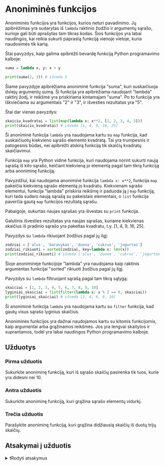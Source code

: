 # Anoniminės funkcijos

Anoniminės funkcijos yra funkcijos, kurios neturi pavadinimo. Jų apibrėžimas yra sudarytas iš `lambda` raktinio žodžio ir argumentų sąrašo, kurioje gali būti aprašytas tam tikras kodas. Šios funkcijos yra labai naudingos, kai reikia sukurti paprastą funkciją vienoje vietoje, kuria naudosimės tik kartą.

Štai pavyzdys, kaip galima apibrėžti bevardę funkciją Python programavimo kalboje:

```Python
suma = lambda x, y: x + y

print(suma(2, 3)) # išveda 5
```

Šiame pavyzdyje apibrėžiama anoniminė funkcija "suma", kuri suskaičiuoja dviejų argumentų sumą. Ši funkcija yra apibrėžiama naudojant "lambda" raktinį žodį, ir reikšmė yra priskiriama kintamajam "suma". Po to funkcija yra iškviečiama su argumentais "2" ir "3", ir išvesties rezultatas yra "5".

Štai dar vienas pavyzdys:

```Python
skaiciu_kvadratai = list(map(lambda x: x**2, [1, 2, 3, 4, 5]))
print(skaiciu_kvadratai) # išveda [1, 4, 9, 16, 25]
```

Ši anoniminė funkcija `lambda` yra naudojama kartu su `map` funkcija, kad suskaičiuotų kiekvieno sąrašo elemento kvadratą. Tai yra trumpesnis ir patogesnis būdas, nei apibrėžti atskirą funkciją tik skaičių kvadratų skaičiavimui.

Funkcija `map` yra Python vidinė funkcija, kuri naudojama norint sukurti naują sąrašą iš kito sąrašo, keičiant kiekvieną jo elementą pagal tam tikrą funkciją arba anoniminę funkciją.

Pavyzdžiui, kai naudojama anoniminė funkcija `lambda x: x**2`, funkcija `map` pakeičia kiekvieną sąrašo elementą jo kvadratu. Kiekvienam sąrašo elementui, funkcija "lambda" priskiria reikšmę ir paduoda ją į `map` funkciją, kuri tada sudaro naują sąrašą su pakeistais elementais, o `list` funkcija paverčia gautą `map` funkcijos rezultatą sąrašu.

Pabaigoje, sukurtas naujas sąrašas yra išvestas su `print` funkcija.

Galutinis išvesties rezultatas yra naujas sąrašas, kuriame kiekvienas skaičius iš pradinio sąrašo yra pakeltas kvadratu, t.y. [1, 4, 9, 16, 25].

Pavyzdys su `lambda` rikiuojant žodžius pagal jų ilgį:

```Python
zodziai = ['alus', 'baravykas', 'duona', 'cukrus', 'jogurtas']
zodziai_rikiuoti = sorted(zodziai, key=lambda x: len(x))
print(zodziai_rikiuoti) # išveda ['alus', 'duona', 'cukrus', 'jogurtas', 'baravykas']
```

Šioje anoniminėje funkcijoje "lambda" yra naudojama kaip raktinis argumentas funkcijai "sorted" rikiuoti žodžius pagal jų ilgį.

Pavyzdys su `lambda` filtruojant sąrašą pagal tam tikrą sąlygą:

```Python
skaiciai = [1, 2, 3, 4, 5, 6, 7, 8, 9, 10]
lyginiai_skaiciai = list(filter(lambda x: x % 2 == 0, skaiciai))
print(lyginiai_skaiciai) # išveda [2, 4, 6, 8, 10]
```

Ši anoniminė funkcija `lambda` yra naudojama kartu su `filter` funkcija, kad gautų visus sąrašo lyginius skaičius.



Anoniminės funkcijos yra dažnai naudojamos kartu su kitomis funkcijomis, kaip argumentai arba grąžinamos reikšmės. Jos yra lengvai skaitytos ir suprantamos, todėl yra labai naudingos Python programavimo kalboje.

## Užduotys

### Pirma užduotis

Sukurkite anoniminę funkciją, kuri iš sąrašo skaičių pasirenka tik tuos, kurie yra didesni nei 10.

### Antra užduotis

Sukurkite anoniminę funkciją, kuri grąžina sąrašo elementų vidurkį.

### Trečia užduotis
<!-- perkurti, viskskai nonsence. Pigiau tiesiog didziausias = max(x,y,z) -->

Parašykite anoniminę funkciją, kuri grąžina didžiausią skaičių iš duotų trijų skaičių.

## Atsakymai į užduotis

<details><summary>❗Rodyti atsakymus</summary>
<br>
<details>
  <summary>Pirma užduotis</summary>
  <hr>
  
```Python
skaiciai = [1, 20, 3, 40, 5, 60, 7, 80, 9, 100]
didziau_nei_10 = list(filter(lambda x: x > 10, skaiciai))
print(didziau_nei_10) # išveda [20, 40, 60, 80, 100]
```

</details>
<details>
  <summary>Antra užduotis</summary>
  <hr>

```Python
skaiciai = [1, 2, 3, 4, 5]
vidurkis = lambda x: sum(x) / len(x)

print(vidurkis(skaiciai)) # išveda 3.0
```

</details>
<details>
  <summary>Trečia užduotis</summary>
  <hr>

```Python
didziausias_skaicius = lambda x, y, z: max(x, y, z)

print(didziausias_skaicius(10, 20, 5)) # išveda 20
```

</details>
</details>

